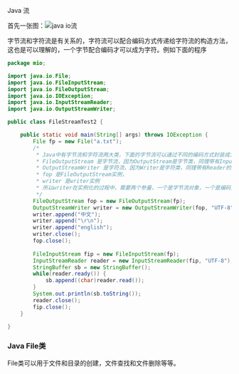 Java 流

首先一张图：![java io流](C:\Users\shg\Documents\GitHub\iamshg.github.io\images\iostream2xx.png)



字节流和字符流是有关系的，字符流可以配合编码方式传递给字符流的构造方法，这也是可以理解的，一个字节配合编码才可以成为字符。例如下面的程序

```java
package mio;

import java.io.File;
import java.io.FileInputStream;
import java.io.FileOutputStream;
import java.io.IOException;
import java.io.InputStreamReader;
import java.io.OutputStreamWriter;

public class FileStreamTest2 {

	public static void main(String[] args) throws IOException {
		File fp = new File("a.txt");
		/*
		 * Java中有字节流和字符流两大类，下面的字节流可以通过不同的编码方式封装成为字符流
		 * FileOutputStream 是字节流，因为OutputStream是字节类，同理带有InputStream
		 * OutputStreamWriter 是字符流，因为Writer是字符类，同理带有Reader的是字符流
		 * fop 是FileOutputStream实例，
		 * writer 是writer实例
		 * 所以writer在实例化的过程中，需要两个参量，一个是字节流对象，一个是编码方式，才是字符流对象
		 */
		FileOutputStream fop = new FileOutputStream(fp);
		OutputStreamWriter writer = new OutputStreamWriter(fop, "UTF-8");
		writer.append("中文");
		writer.append("\r\n");
		writer.append("english");
		writer.close();
		fop.close();
		
		FileInputStream fip = new FileInputStream(fp);
		InputStreamReader reader = new InputStreamReader(fip, "UTF-8");
		StringBuffer sb = new StringBuffer();
		while(reader.ready()) {
			sb.append((char)reader.read());
		}
		System.out.println(sb.toString());
		reader.close();
		fip.close();
	}

}
```

### Java File类

File类可以用于文件和目录的创建，文件查找和文件删除等等。